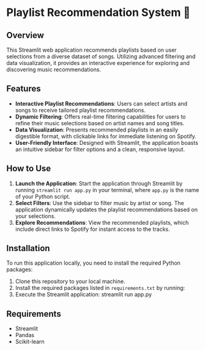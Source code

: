 # Playlist Recommendation System 🎵

## Overview
This Streamlit web application recommends playlists based on user selections from a diverse dataset of songs. Utilizing advanced filtering and data visualization, it provides an interactive experience for exploring and discovering music recommendations.

## Features
- **Interactive Playlist Recommendations**: Users can select artists and songs to receive tailored playlist recommendations.
- **Dynamic Filtering**: Offers real-time filtering capabilities for users to refine their music selections based on artist names and song titles.
- **Data Visualization**: Presents recommended playlists in an easily digestible format, with clickable links for immediate listening on Spotify.
- **User-Friendly Interface**: Designed with Streamlit, the application boasts an intuitive sidebar for filter options and a clean, responsive layout.

## How to Use
1. **Launch the Application**: Start the application through Streamlit by running `streamlit run app.py` in your terminal, where `app.py` is the name of your Python script.
2. **Select Filters**: Use the sidebar to filter music by artist or song. The application dynamically updates the playlist recommendations based on your selections.
3. **Explore Recommendations**: View the recommended playlists, which include direct links to Spotify for instant access to the tracks.

## Installation
To run this application locally, you need to install the required Python packages:

1. Clone this repository to your local machine.
2. Install the required packages listed in `requirements.txt` by running:
3. Execute the Streamlit application: streamlit run app.py

## Requirements
- Streamlit
- Pandas
- Scikit-learn
